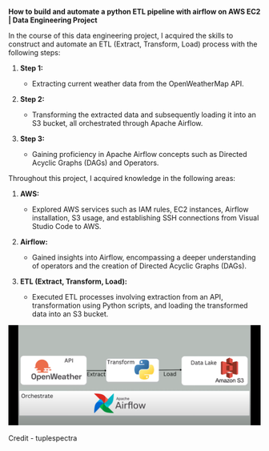 ****How to build and automate a python ETL pipeline with airflow on AWS EC2 | Data Engineering Project****

In the course of this data engineering project, I acquired the skills to construct and automate an ETL (Extract, Transform, Load) process with the following steps:

1. **Step 1:**
   - Extracting current weather data from the OpenWeatherMap API.

2. **Step 2:**
   - Transforming the extracted data and subsequently loading it into an S3 bucket, all orchestrated through Apache Airflow.

3. **Step 3:**
   - Gaining proficiency in Apache Airflow concepts such as Directed Acyclic Graphs (DAGs) and Operators.


Throughout this project, I acquired knowledge in the following areas:

1. **AWS:**
   - Explored AWS services such as IAM rules, EC2 instances, Airflow installation, S3 usage, and establishing SSH connections from Visual Studio Code to AWS.

2. **Airflow:**
   - Gained insights into Airflow, encompassing a deeper understanding of operators and the creation of Directed Acyclic Graphs (DAGs).

3. **ETL (Extract, Transform, Load):**
   - Executed ETL processes involving extraction from an API, transformation using Python scripts, and loading the transformed data into an S3 bucket.


![Architecture](https://github.com/ULLAS-T-L/ETL-pipeline-with-airflow-on-AWS-EC2-/blob/04889b9e8a0134ded04f8f218226e8babbc8b9ca/Architecture.png)




Credit - tuplespectra 
